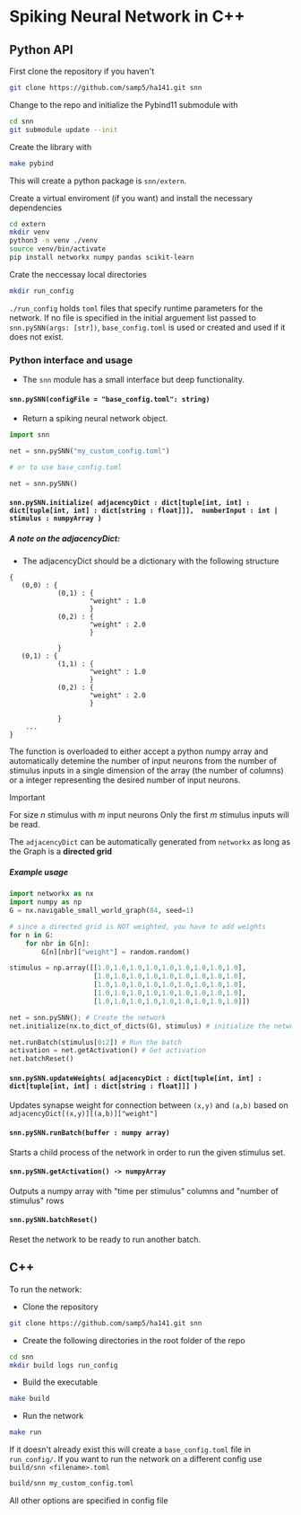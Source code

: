 # Spiking Neural Network in C++

## Python API

First clone the repository if you haven't 

```bash
git clone https://github.com/samp5/ha141.git snn
```

Change to the repo and initialize the Pybind11 submodule with 

```bash
cd snn
git submodule update --init
```
Create the library with

```bash 
make pybind
```

This will create a python package is `snn/extern`.

Create a virtual enviroment (if you want) and install the necessary dependencies

```bash
cd extern
mkdir venv
python3 -m venv ./venv
source venv/bin/activate
pip install networkx numpy pandas scikit-learn
```

Crate the neccessay local directories

```bash
mkdir run_config
```

`./run_config` holds  `toml` files that specify runtime parameters for the network. If no file is specified in the initial arguement list passed to `snn.pySNN(args: [str])`, `base_config.toml` is used or created and used if it does not exist.


### Python interface and usage

- The `snn` module has a small interface but deep functionality.

#### `snn.pySNN(configFile = "base_config.toml": string)`

- Return a spiking neural network object.

```python
import snn

net = snn.pySNN("my_custom_config.toml")

# or to use base_config.toml

net = snn.pySNN()
```

#### `snn.pySNN.initialize( adjacencyDict : dict[tuple[int, int] : dict[tuple[int, int] : dict[string : float]]],  numberInput : int | stimulus : numpyArray )`

##### A note on the adjacencyDict:
- The adjacencyDict should be a dictionary with the following structure
```
{
   (0,0) : {
            (0,1) : {
                    "weight" : 1.0
                    }
            (0,2) : {
                    "weight" : 2.0
                    }

            }
   (0,1) : {
            (1,1) : {
                    "weight" : 1.0
                    }
            (0,2) : {
                    "weight" : 2.0
                    }

            }
    ...
}
```


The function is overloaded to either accept a  python numpy array and automatically detemine the number of input neurons from the number of stimulus inputs in a single dimension of the array (the number of columns) or a integer representing the desired number of input neurons.

> [!IMPORTANT]
> For size $n$ stimulus with $m$ input neurons
> Only the first $m$ stimulus inputs will be read.


The `adjacencyDict` can be automatically generated from `networkx` as long as the Graph is a **directed grid**

##### Example usage

```python
import networkx as nx
import numpy as np
G = nx.navigable_small_world_graph(84, seed=1)

# since a directed grid is NOT weighted, you have to add weights
for n in G:
    for nbr in G[n]:
        G[n][nbr]["weight"] = random.random()

stimulus = np.array([[1.0,1.0,1.0,1.0,1.0,1.0,1.0,1.0,1.0],
                     [1.0,1.0,1.0,1.0,1.0,1.0,1.0,1.0,1.0],
                     [1.0,1.0,1.0,1.0,1.0,1.0,1.0,1.0,1.0],
                     [1.0,1.0,1.0,1.0,1.0,1.0,1.0,1.0,1.0],
                     [1.0,1.0,1.0,1.0,1.0,1.0,1.0,1.0,1.0]])

net = snn.pySNN(); # Create the network
net.initialize(nx.to_dict_of_dicts(G), stimulus) # initialize the network

net.runBatch(stimulus[0:2]) # Run the batch
activation = net.getActivation() # Get activation
net.batchReset()
```



#### `snn.pySNN.updateWeights( adjacencyDict : dict[tuple[int, int] : dict[tuple[int, int] : dict[string : float]]] )`

Updates synapse weight for connection between `(x,y)` and `(a,b)` based on `adjacencyDict[(x,y)][(a,b)]["weight"]`

#### `snn.pySNN.runBatch(buffer : numpy array)`

Starts a child process of the network in order to run the given stimulus set.

#### `snn.pySNN.getActivation() -> numpyArray`

Outputs a numpy array with "time per stimulus" columns and "number of stimulus" rows


#### `snn.pySNN.batchReset()` 

Reset the network to be ready to run another batch.



## C++
To run the network:
- Clone the repository

```bash
git clone https://github.com/samp5/ha141.git snn

```

- Create the following directories in the root folder of the repo
```bash
cd snn
mkdir build logs run_config
```

- Build the executable
```bash
make build
```

- Run the network
```bash
make run

```
If it doesn't already exist this will create a `base_config.toml` file in `run_config/`. If you want to run the network on a different config use `build/snn <filename>.toml`
```bash
build/snn my_custom_config.toml
```
All other options are specified in config file


